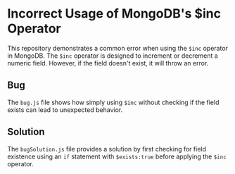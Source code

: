 # Incorrect Usage of MongoDB's $inc Operator

This repository demonstrates a common error when using the `$inc` operator in MongoDB. The `$inc` operator is designed to increment or decrement a numeric field. However, if the field doesn't exist, it will throw an error.

## Bug
The `bug.js` file shows how simply using `$inc` without checking if the field exists can lead to unexpected behavior.

## Solution
The `bugSolution.js` file provides a solution by first checking for field existence using an `if` statement with `$exists:true` before applying the `$inc` operator.